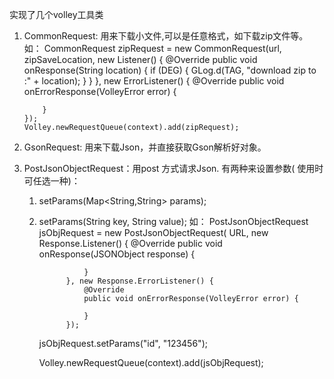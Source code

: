 实现了几个volley工具类
1.  CommonRequest: 用来下载小文件,可以是任意格式，如下载zip文件等。
    如： CommonRequest zipRequest = new CommonRequest(url, zipSaveLocation, new Listener<String>() {
            @Override
            public void onResponse(String location) {
                if (DEG) {
                    GLog.d(TAG, "download zip to :" + location);
                }
            }
        }, new ErrorListener() {
            @Override
            public void onErrorResponse(VolleyError error) {

            }
        });
        Volley.newRequestQueue(context).add(zipRequest);

2. GsonRequest: 用来下载Json，并直接获取Gson解析好对象。


3. PostJsonObjectRequest：用post 方式请求Json. 
   有两种来设置参数( 使用时可任选一种)：
   1. setParams(Map<String,String> params); 
   2. setParams(String key, String value);
   如： 
   PostJsonObjectRequest jsObjRequest = new PostJsonObjectRequest(
                URL, new Response.Listener<JSONObject>() {
                    @Override
                    public void onResponse(JSONObject response) {
            
                    }
                }, new Response.ErrorListener() {
                    @Override
                    public void onErrorResponse(VolleyError error) {

                    }
                });

        jsObjRequest.setParams("id", "123456");

		Volley.newRequestQueue(context).add(jsObjRequest);

